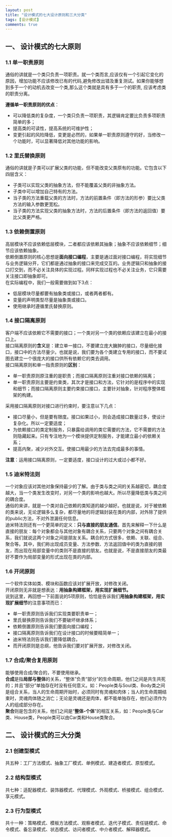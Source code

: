 ```yaml
---
layout: post
title: "设计模式的七大设计原则和三大分类"
tags: [设计模式]
comments: true
---
```


## 一、 设计模式的七大原则   
### 1.1 单一职责原则
通俗的讲就是一个类只负责一项职责。就一个类而言,应该仅有一个引起它变化的原因，增加功能不应该修改已有的代码,避免修改出错及重复测试。如果你能够想到多于一个的动机去改变一个类,那么这个类就是具有多于一个的职责, 应该考虑类的职责分离。    

**遵循单一职责原则的优点**：   
- 可以降低类的复杂度，一个类只负责一项职责，其逻辑肯定要比负责多项职责简单的多；
- 提高类的可读性，提高系统的可维护性；
- 变更引起的风险降低，变更是必然的，如果单一职责原则遵守的好，当修改一个功能时，可以显著降低对其他功能的影响。    

### 1.2 里氏替换原则    
通俗的讲就是子类可以扩展父类的功能，但不能改变父类原有的功能。它包含以下四层含义：    
- 子类可以实现父类的抽象方法，但不能覆盖父类的非抽象方法。
- 子类中可以增加自己特有的方法。
- 当子类的方法重载父类的方法时，方法的前置条件（即方法的形参）要比父类方法的输入参数更宽松。
- 当子类的方法实现父类的抽象方法时，方法的后置条件（即方法的返回值）要比父类更严格。    

### 1.3 依赖倒置原则    
高层模块不应该依赖低层模块，二者都应该依赖其抽象；抽象不应该依赖细节；细节应该依赖抽象。   
依赖倒置原则的核心思想是**面向接口编程**，主要是通过面对接口编程，将实现细节与业务逻辑分开，它们都是通过抽象的接口来完成交互的。业务逻辑只和抽象的接口打交到，而不必关注具体的实现过程。同样实现过程也不必关注业务，它只需要关注接口即抽象即可。   
在实际编程中，我们一般需要做到如下3点：   
- 低层模块尽量都要有抽象类或接口，或者两者都有。
- 变量的声明类型尽量是抽象类或接口。
- 使用继承时遵循里氏替换原则。   

### 1.4 接口隔离原则    
客户端不应该依赖它不需要的接口；一个类对另一个类的依赖应该建立在最小的接口上。   
接口隔离原则的**含义**是：建立单一接口，不要建立庞大臃肿的接口，尽量细化接口，接口中的方法尽量少。也就是说，我们要为各个类建立专用的接口，而不要试图去建立一个很庞大的接口供所有依赖它的类去调用。   
接口隔离原则和单一指责原则的**区别**：   
- 单一职责原则原注重的是职责；而接口隔离原则注重对接口依赖的隔离；
- 单一职责原则主要是约束类，其次才是接口和方法，它针对的是程序中的实现和细节；而接口隔离原则主要约束接口接口，主要针对抽象，针对程序整体框架的构建。      

采用接口隔离原则对接口进行约束时，要注意以下几点：    
- 接口尽量小，但是要有限度。接口如果过小，则会造成接口数量过多，使设计复杂化。所以一定要适度；
- 为依赖接口的类定制服务，只暴露给调用的类它需要的方法，它不需要的方法则隐藏起来。只有专注地为一个模块提供定制服务，才能建立最小的依赖关系；
- 提高内聚，减少对外交互。使接口用最少的方法去完成最多的事情。   

**注意**：运用接口隔离原则，一定要适度，接口设计的过大或过小都不好。    

### 1.5 迪米特法则   
一个对象应该对其他对象保持最少的了解。由于类与类之间的关系越密切，耦合度越大，当一个类发生改变时，对另一个类的影响也越大。所以尽量降低类与类之间的耦合度。  
通俗的来讲，就是一个类对自己依赖的类知道的越少越好。也就是说，对于被依赖的类来说，无论逻辑多么复杂，都尽量地的将逻辑封装在类的内部，对外除了提供的public方法，不对外泄漏任何信息。   
迪米特法则还有一个更简单的定义：**只与直接的朋友通信**。首先来解释一下什么是直接的朋友：每个对象都会与其他对象有耦合关系，只要两个对象之间有耦合关系，我们就说这两个对象之间是朋友关系。耦合的方式很多，依赖、关联、组合、聚合等。其中，我们称出现成员变量、方法参数、方法返回值中的类为直接的朋友，而出现在局部变量中的类则不是直接的朋友。也就是说，不是直接朋友的类最好不要作为局部变量的形式出现在类的内部。   

### 1.6 开闭原则   
一个软件实体如类、模块和函数应该对扩展开放，对修改关闭。   
开闭原则无非就是想表达：**用抽象构建框架，用实现扩展细节。**   
说到这里，再回想一下前面说的5项原则，恰恰是告诉我们**用抽象构建框架，用实现扩展细节**的注意事项而已：   
- 单一职责原则告诉我们实现类要职责单一；
- 里氏替换原则告诉我们不要破坏继承体系；
- 依赖倒置原则告诉我们要面向接口编程；
- 接口隔离原则告诉我们在设计接口的时候要精简单一；
- 迪米特法则告诉我们要降低耦合。
- 而开闭原则是总纲，他告诉我们要对扩展开放，对修改关闭。   

### 1.7 合成/聚合复用原则    
能够使用合成/聚合的，不要使用继承。   
**合成**是指**局部与整体**的关系，“整体”负责“部分”的生命周期，他们之间是共生共死的；并且“部分”单独存在时没有任何意义。如：People类与Soul类、Body类之间是组合关系，当人的生命周期开始时，必须同时有灵魂和肉体；当人的生命周期结束时，灵魂肉体随之消亡；无论是灵魂还是肉体，都不能单独存在，他们必须作为人的组成部分存在。    
**聚合**则是包含的关系，他们之间是“**整体-个体**”的相互关系，如：People类与Car类、House类，People类可以由Car类和House类聚合。


## 二、 设计模式的三大分类
### 2.1 创建型模式
共五种：工厂方法模式、抽象工厂模式、单例模式、建造者模式、原型模式。

### 2.2 结构型模式
共七种：适配器模式、装饰器模式、代理模式、外观模式、桥接模式、组合模式、享元模式。
### 2.3 行为型模式
共十一种：策略模式、模板方法模式、观察者模式、迭代子模式、责任链模式、命令模式、备忘录模式、状态模式、访问者模式、中介者模式、解释器模式。